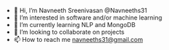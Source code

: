 - 👋 Hi, I’m Navneeth Sreenivasan @Navneeths31
- 👀 I’m interested in software and/or machine learning 
- 🌱 I’m currently learning NLP and MongoDB 
- 💞️ I’m looking to collaborate on projects
- 📫 How to reach me navneeths31@gmail.com

<!---
Navneeths31/Navneeths31 is a ✨ special ✨ repository because its `README.md` (this file) appears on your GitHub profile.
You can click the Preview link to take a look at your changes.
--->
